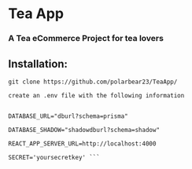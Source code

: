 # Tea App

### A Tea eCommerce Project for tea lovers

## Installation:

```git clone https://github.com/polarbear23/TeaApp/```

```create an .env file with the following information```

``` NODE_ENV="development"

DATABASE_URL="dburl?schema=prisma"

DATABASE_SHADOW="shadowdburl?schema=shadow"

REACT_APP_SERVER_URL=http://localhost:4000

SECRET='yoursecretkey' ```
